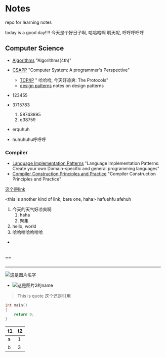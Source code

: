 # Notes

repo for learning notes

today is a good day!!!!
今天是个好日子啊, 哈哈哈啊
明天呢, 呼呼呼呼呼

## Computer Science  
- [Algorithms](./algorithms.md) "Algorithms(4th)"
- [CSAPP](./csapp.md) "Computer System: A programmer's Perspective"
    - [TCP/IP](./tcpip.md) " 哈哈哈, 今天好凉爽: The Protocols"
    - [design patterns](./designPattern.md) notes on design patterns

- 123455
- 3715783
	1. 58743895
	2. q38759
- erquhuh
- huhuhuhu呼呼呼

### Compiler
- [Language Implementation Patterns](./lanImpPat.md) "Language Implementation Patterns: Create your own Domain-specific and general programming languages"
- [Compiler Construction Principles and Practice](./compiler.md) "Compiler Construction Principles and Practice"

[这个是link](这个是link的address)

<this is another kind of link, bare one, haha>
hafuehfu <kkkkkk> afehuh

1. 今天的天气好凉爽啊
    1. haha
    2. 聚集
2. hello, world
3. 哈哈哈哈哈哈哈
-
--
---
----

![这是图片名字](这是图片的地址)
- ![这是图片2的name](这是图片2的地址)

> This is quote
> 这个还是引用

``` c++
int main()
{
    return 0;
}
```

| t1 | t2 |
| -- | -- |
| a  | 1  |
| b  | 3  |